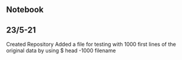 ## Notebook

## 23/5-21
Created Repository
Added a file for testing with 1000 first lines of the original data by using
$ head -1000 filename

